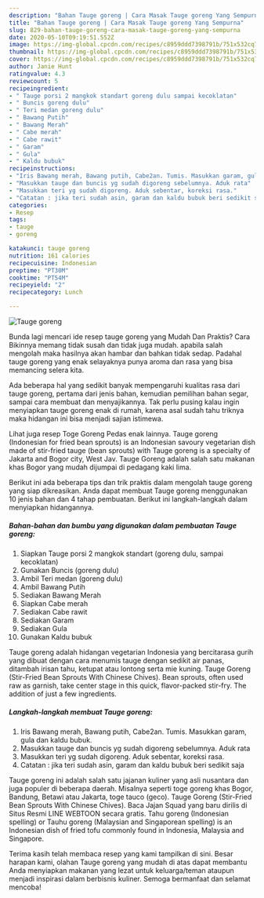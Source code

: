 ```yaml
---
description: "Bahan Tauge goreng | Cara Masak Tauge goreng Yang Sempurna"
title: "Bahan Tauge goreng | Cara Masak Tauge goreng Yang Sempurna"
slug: 829-bahan-tauge-goreng-cara-masak-tauge-goreng-yang-sempurna
date: 2020-05-10T09:19:51.552Z
image: https://img-global.cpcdn.com/recipes/c8959ddd7398791b/751x532cq70/tauge-goreng-foto-resep-utama.jpg
thumbnail: https://img-global.cpcdn.com/recipes/c8959ddd7398791b/751x532cq70/tauge-goreng-foto-resep-utama.jpg
cover: https://img-global.cpcdn.com/recipes/c8959ddd7398791b/751x532cq70/tauge-goreng-foto-resep-utama.jpg
author: Janie Hunt
ratingvalue: 4.3
reviewcount: 5
recipeingredient:
- " Tauge porsi 2 mangkok standart goreng dulu sampai kecoklatan"
- " Buncis goreng dulu"
- " Teri medan goreng dulu"
- " Bawang Putih"
- " Bawang Merah"
- " Cabe merah"
- " Cabe rawit"
- " Garam"
- " Gula"
- " Kaldu bubuk"
recipeinstructions:
- "Iris Bawang merah, Bawang putih, Cabe2an. Tumis. Masukkan garam, gula dan kaldu bubuk."
- "Masukkan tauge dan buncis yg sudah digoreng sebelumnya. Aduk rata"
- "Masukkan teri yg sudah digoreng. Aduk sebentar, koreksi rasa."
- "Catatan : jika teri sudah asin, garam dan kaldu bubuk beri sedikit saja"
categories:
- Resep
tags:
- tauge
- goreng

katakunci: tauge goreng 
nutrition: 161 calories
recipecuisine: Indonesian
preptime: "PT30M"
cooktime: "PT54M"
recipeyield: "2"
recipecategory: Lunch

---
```



![Tauge goreng](https://img-global.cpcdn.com/recipes/c8959ddd7398791b/751x532cq70/tauge-goreng-foto-resep-utama.jpg)

Bunda lagi mencari ide resep tauge goreng yang Mudah Dan Praktis? Cara Bikinnya memang tidak susah dan tidak juga mudah. apabila salah mengolah maka hasilnya akan hambar dan bahkan tidak sedap. Padahal tauge goreng yang enak selayaknya punya aroma dan rasa yang bisa memancing selera kita.

Ada beberapa hal yang sedikit banyak mempengaruhi kualitas rasa dari tauge goreng, pertama dari jenis bahan, kemudian pemilihan bahan segar, sampai cara membuat dan menyajikannya. Tak perlu pusing kalau ingin menyiapkan tauge goreng enak di rumah, karena asal sudah tahu triknya maka hidangan ini bisa menjadi sajian istimewa.

Lihat juga resep Toge Goreng Pedas enak lainnya. Tauge goreng (Indonesian for fried bean sprouts) is an Indonesian savoury vegetarian dish made of stir-fried tauge (bean sprouts) with Tauge goreng is a specialty of Jakarta and Bogor city, West Jav. Tauge Goreng adalah salah satu makanan khas Bogor yang mudah dijumpai di pedagang kaki lima.


Berikut ini ada beberapa tips dan trik praktis dalam mengolah tauge goreng yang siap dikreasikan. Anda dapat membuat Tauge goreng menggunakan 10 jenis bahan dan 4 tahap pembuatan. Berikut ini langkah-langkah dalam menyiapkan hidangannya.

<!--inarticleads1-->

##### Bahan-bahan dan bumbu yang digunakan dalam pembuatan Tauge goreng:

1. Siapkan  Tauge porsi 2 mangkok standart (goreng dulu, sampai kecoklatan)
1. Gunakan  Buncis (goreng dulu)
1. Ambil  Teri medan (goreng dulu)
1. Ambil  Bawang Putih
1. Sediakan  Bawang Merah
1. Siapkan  Cabe merah
1. Sediakan  Cabe rawit
1. Sediakan  Garam
1. Sediakan  Gula
1. Gunakan  Kaldu bubuk


Tauge goreng adalah hidangan vegetarian Indonesia yang bercitarasa gurih yang dibuat dengan cara menumis tauge dengan sedikit air panas, ditambah irisan tahu, ketupat atau lontong serta mie kuning. Tauge Goreng (Stir-Fried Bean Sprouts With Chinese Chives). Bean sprouts, often used raw as garnish, take center stage in this quick, flavor-packed stir-fry. The addition of just a few ingredients. 

<!--inarticleads2-->

##### Langkah-langkah membuat Tauge goreng:

1. Iris Bawang merah, Bawang putih, Cabe2an. Tumis. Masukkan garam, gula dan kaldu bubuk.
1. Masukkan tauge dan buncis yg sudah digoreng sebelumnya. Aduk rata
1. Masukkan teri yg sudah digoreng. Aduk sebentar, koreksi rasa.
1. Catatan : jika teri sudah asin, garam dan kaldu bubuk beri sedikit saja


Tauge goreng ini adalah salah satu jajanan kuliner yang asli nusantara dan juga populer di beberapa daerah. Misalnya seperti toge goreng khas Bogor, Bandung, Betawi atau Jakarta, toge tauco (geco). Tauge Goreng (Stir-Fried Bean Sprouts With Chinese Chives). Baca Jajan Squad yang baru dirilis di Situs Resmi LINE WEBTOON secara gratis. Tahu goreng (Indonesian spelling) or Tauhu goreng (Malaysian and Singaporean spelling) is an Indonesian dish of fried tofu commonly found in Indonesia, Malaysia and Singapore. 

Terima kasih telah membaca resep yang kami tampilkan di sini. Besar harapan kami, olahan Tauge goreng yang mudah di atas dapat membantu Anda menyiapkan makanan yang lezat untuk keluarga/teman ataupun menjadi inspirasi dalam berbisnis kuliner. Semoga bermanfaat dan selamat mencoba!
